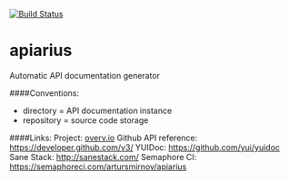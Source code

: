 [![Build Status](https://semaphoreci.com/api/v1/projects/ff85a3c3-0988-4921-a242-cf25e2e90819/604363/badge.svg)](https://semaphoreci.com/artursmirnov/apiarius)

# apiarius
Automatic API documentation generator

####Conventions:
* directory = API documentation instance
* repository = source code storage

####Links:
Project: [overv.io](https://overv.io/workspace/artursmirnov/zany-herd/board/)
Github API reference: https://developer.github.com/v3/
YUIDoc: https://github.com/yui/yuidoc
Sane Stack: http://sanestack.com/
Semaphore CI: https://semaphoreci.com/artursmirnov/apiarius
